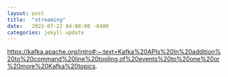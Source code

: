 ```yaml
---
layout: post
title:  "streaming"
date:   2022-07-22 04:00:00 -0400
categories: jekyll update
---
```


https://kafka.apache.org/intro#:~:text=Kafka%20APIs%20In%20addition%20to%20command%20line%20tooling,of%20events%20to%20one%20or%20more%20Kafka%20topics.